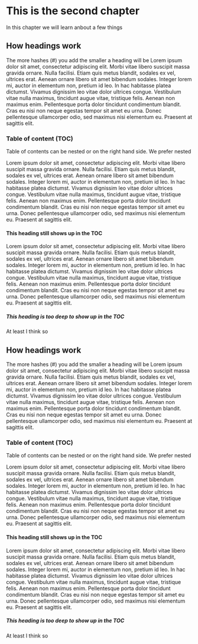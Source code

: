 # This is the second chapter

In this chapter we will learn anbout a few things

## How headings work
The more hashes (#) you add the smaller a heading will be 
Lorem ipsum dolor sit amet, consectetur adipiscing elit. Morbi vitae libero suscipit massa gravida ornare. Nulla facilisi. Etiam quis metus blandit, sodales ex vel, ultrices erat. Aenean ornare libero sit amet bibendum sodales. Integer lorem mi, auctor in elementum non, pretium id leo. In hac habitasse platea dictumst. Vivamus dignissim leo vitae dolor ultrices congue. Vestibulum vitae nulla maximus, tincidunt augue vitae, tristique felis. Aenean non maximus enim. Pellentesque porta dolor tincidunt condimentum blandit. Cras eu nisi non neque egestas tempor sit amet eu urna. Donec pellentesque ullamcorper odio, sed maximus nisi elementum eu. Praesent at sagittis elit.

### Table of content (TOC)
Table of contents can be nested or on the right hand side. We prefer nested

Lorem ipsum dolor sit amet, consectetur adipiscing elit. Morbi vitae libero suscipit massa gravida ornare. Nulla facilisi. Etiam quis metus blandit, sodales ex vel, ultrices erat. Aenean ornare libero sit amet bibendum sodales. Integer lorem mi, auctor in elementum non, pretium id leo. In hac habitasse platea dictumst. Vivamus dignissim leo vitae dolor ultrices congue. Vestibulum vitae nulla maximus, tincidunt augue vitae, tristique felis. Aenean non maximus enim. Pellentesque porta dolor tincidunt condimentum blandit. Cras eu nisi non neque egestas tempor sit amet eu urna. Donec pellentesque ullamcorper odio, sed maximus nisi elementum eu. Praesent at sagittis elit.

#### This heading still shows up in the TOC
Lorem ipsum dolor sit amet, consectetur adipiscing elit. Morbi vitae libero suscipit massa gravida ornare. Nulla facilisi. Etiam quis metus blandit, sodales ex vel, ultrices erat. Aenean ornare libero sit amet bibendum sodales. Integer lorem mi, auctor in elementum non, pretium id leo. In hac habitasse platea dictumst. Vivamus dignissim leo vitae dolor ultrices congue. Vestibulum vitae nulla maximus, tincidunt augue vitae, tristique felis. Aenean non maximus enim. Pellentesque porta dolor tincidunt condimentum blandit. Cras eu nisi non neque egestas tempor sit amet eu urna. Donec pellentesque ullamcorper odio, sed maximus nisi elementum eu. Praesent at sagittis elit.

##### This heading is too deep to show up in the TOC
At least I think so

## How headings work
The more hashes (#) you add the smaller a heading will be 
Lorem ipsum dolor sit amet, consectetur adipiscing elit. Morbi vitae libero suscipit massa gravida ornare. Nulla facilisi. Etiam quis metus blandit, sodales ex vel, ultrices erat. Aenean ornare libero sit amet bibendum sodales. Integer lorem mi, auctor in elementum non, pretium id leo. In hac habitasse platea dictumst. Vivamus dignissim leo vitae dolor ultrices congue. Vestibulum vitae nulla maximus, tincidunt augue vitae, tristique felis. Aenean non maximus enim. Pellentesque porta dolor tincidunt condimentum blandit. Cras eu nisi non neque egestas tempor sit amet eu urna. Donec pellentesque ullamcorper odio, sed maximus nisi elementum eu. Praesent at sagittis elit.

### Table of content (TOC)
Table of contents can be nested or on the right hand side. We prefer nested

Lorem ipsum dolor sit amet, consectetur adipiscing elit. Morbi vitae libero suscipit massa gravida ornare. Nulla facilisi. Etiam quis metus blandit, sodales ex vel, ultrices erat. Aenean ornare libero sit amet bibendum sodales. Integer lorem mi, auctor in elementum non, pretium id leo. In hac habitasse platea dictumst. Vivamus dignissim leo vitae dolor ultrices congue. Vestibulum vitae nulla maximus, tincidunt augue vitae, tristique felis. Aenean non maximus enim. Pellentesque porta dolor tincidunt condimentum blandit. Cras eu nisi non neque egestas tempor sit amet eu urna. Donec pellentesque ullamcorper odio, sed maximus nisi elementum eu. Praesent at sagittis elit.

#### This heading still shows up in the TOC
Lorem ipsum dolor sit amet, consectetur adipiscing elit. Morbi vitae libero suscipit massa gravida ornare. Nulla facilisi. Etiam quis metus blandit, sodales ex vel, ultrices erat. Aenean ornare libero sit amet bibendum sodales. Integer lorem mi, auctor in elementum non, pretium id leo. In hac habitasse platea dictumst. Vivamus dignissim leo vitae dolor ultrices congue. Vestibulum vitae nulla maximus, tincidunt augue vitae, tristique felis. Aenean non maximus enim. Pellentesque porta dolor tincidunt condimentum blandit. Cras eu nisi non neque egestas tempor sit amet eu urna. Donec pellentesque ullamcorper odio, sed maximus nisi elementum eu. Praesent at sagittis elit.

##### This heading is too deep to show up in the TOC
At least I think so